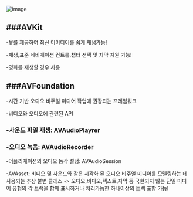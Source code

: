 ![image](/Users/songyeeshin/Desktop/AVFoundation.png)

###AVKit
--
-뷰를 제공하여 최신 미미디어를 쉽게 재생가능!

-재생,표준 네비게이션 컨트롤,챕터 선택 및 자막 지원 가능!

-영화를 재생할 경우 사용


###AVFoundation
--
-시간 기반 오디오 비주얼 미디어 작업에 권장되는 프레임워크

-비디오와 오디오에 관련된 API

### -사운드 파일 재생: AVAudioPlayrer

### -오디오 녹음: AVAudioRecorder 
 
-어플리케이션의 오디오 동작 설정: AVAudioSession

-AVAsset: 비디오 및 사운드와 같은 시각화 된 오디오 비주얼 미디어를 모델링하는 데 사용되는 추상 불변 클래스
->  오디오,비디오,텍스트,자막 등 국한되지 않는 단일 미디어 유형의 각 트랙을 함께 표시하거나 처리가능한 하나이상의 트랙 포함 가능!

